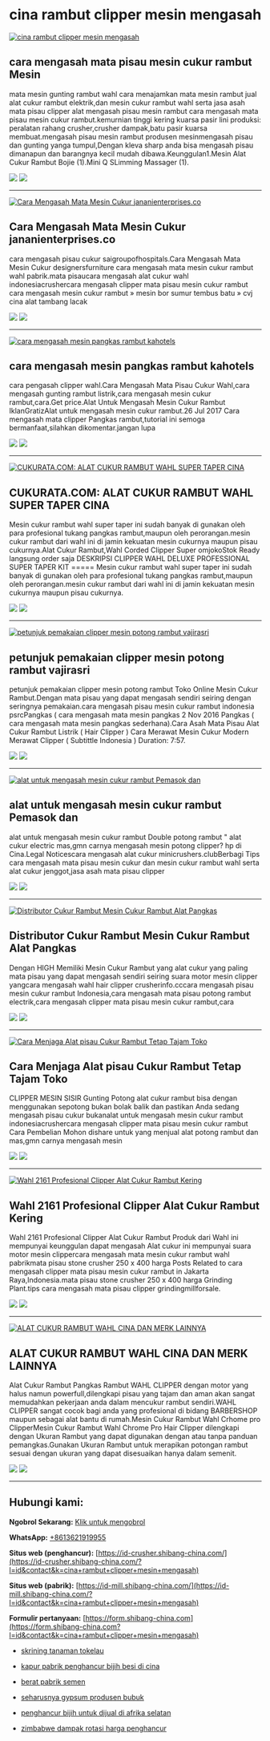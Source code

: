 # cina rambut clipper mesin mengasah

<a href="https://swt.shibang-china.com/?l=id&img&k=cina+rambut+clipper+mesin+mengasah" target="_blank">![cina rambut clipper mesin mengasah](http://static.shibang-china.com/all-800x300/91.jpg)</a>

## cara mengasah mata pisau mesin cukur rambut Mesin
mata mesin gunting rambut wahl cara menajamkan mata mesin rambut jual alat cukur rambut elektrik,dan mesin cukur rambut wahl serta jasa asah mata pisau clipper alat mengasah pisau mesin rambut cara mengasah mata pisau mesin cukur rambut.kemurnian tinggi kering kuarsa pasir lini produksi: peralatan rahang crusher,crusher dampak,batu pasir kuarsa membuat.mengasah pisau mesin rambut produsen mesinmengasah pisau dan gunting yanga tumpul,Dengan kleva sharp anda bisa mengasah pisau dimanapun dan barangnya kecil mudah dibawa.Keunggulan1.Mesin Alat Cukur Rambut Bojie (1).Mini Q SLimming Massager (1).


<a href="https://whatsapp.shibangsoft.com/WhatsApp.php" target="_blank" title="WhatsApp">![](http://static.shibang-china.com/icon/whatsapp.png)</a> <a href="https://swt.shibang-china.com/?l=id&icon&k=cina+rambut+clipper+mesin+mengasah" target="_blank">![](http://static.shibang-china.com/icon/chat-id.png)</a>

---

<a href="https://swt.shibang-china.com/?l=id&img&k=cina+rambut+clipper+mesin+mengasah" target="_blank">![Cara Mengasah Mata Mesin Cukur jananienterprises.co](http://static.shibang-china.com/all-800x300/863.jpg)</a>

## Cara Mengasah Mata Mesin Cukur jananienterprises.co
cara mengasah pisau cukur saigroupofhospitals.Cara Mengasah Mata Mesin Cukur designersfurniture cara mengasah mata mesin cukur rambut wahl pabrik.mata pisaucara mengasah alat cukur wahl indonesiacrushercara mengasah clipper mata pisau mesin cukur rambut cara mengasah mesin cukur rambut » mesin bor sumur tembus batu » cvj cina alat tambang lacak


<a href="https://whatsapp.shibangsoft.com/WhatsApp.php" target="_blank" title="WhatsApp">![](http://static.shibang-china.com/icon/whatsapp.png)</a> <a href="https://swt.shibang-china.com/?l=id&icon&k=cina+rambut+clipper+mesin+mengasah" target="_blank">![](http://static.shibang-china.com/icon/chat-id.png)</a>

---

<a href="https://swt.shibang-china.com/?l=id&img&k=cina+rambut+clipper+mesin+mengasah" target="_blank">![cara mengasah mesin pangkas rambut kahotels](http://static.shibang-china.com/all-800x300/775.jpg)</a>

## cara mengasah mesin pangkas rambut kahotels
cara pengasah clipper wahl.Cara Mengasah Mata Pisau Cukur Wahl,cara mengasah gunting rambut listrik,cara mengasah mesin cukur rambut,cara.Get price.Alat Untuk Mengasah Mesin Cukur Rambut IklanGratizAlat untuk mengasah mesin cukur rambut.26 Jul 2017 Cara mengasah mata clipper Pangkas rambut,tutorial ini semoga bermanfaat,silahkan dikomentar.jangan lupa


<a href="https://whatsapp.shibangsoft.com/WhatsApp.php" target="_blank" title="WhatsApp">![](http://static.shibang-china.com/icon/whatsapp.png)</a> <a href="https://swt.shibang-china.com/?l=id&icon&k=cina+rambut+clipper+mesin+mengasah" target="_blank">![](http://static.shibang-china.com/icon/chat-id.png)</a>

---

<a href="https://swt.shibang-china.com/?l=id&img&k=cina+rambut+clipper+mesin+mengasah" target="_blank">![CUKURATA.COM: ALAT CUKUR RAMBUT WAHL SUPER TAPER CINA](http://static.shibang-china.com/all-800x300/1518.jpg)</a>

## CUKURATA.COM: ALAT CUKUR RAMBUT WAHL SUPER TAPER CINA
Mesin cukur rambut wahl super taper ini sudah banyak di gunakan oleh para profesional tukang pangkas rambut,maupun oleh perorangan.mesin cukur rambut dari wahl ini di jamin kekuatan mesin cukurnya maupun pisau cukurnya.Alat Cukur Rambut,Wahl Corded Clipper Super omjokoStok Ready langsung order saja DESKRIPSI CLIPPER WAHL DELUXE PROFESSIONAL SUPER TAPER KIT ===== Mesin cukur rambut wahl super taper ini sudah banyak di gunakan oleh para profesional tukang pangkas rambut,maupun oleh perorangan.mesin cukur rambut dari wahl ini di jamin kekuatan mesin cukurnya maupun pisau cukurnya.


<a href="https://whatsapp.shibangsoft.com/WhatsApp.php" target="_blank" title="WhatsApp">![](http://static.shibang-china.com/icon/whatsapp.png)</a> <a href="https://swt.shibang-china.com/?l=id&icon&k=cina+rambut+clipper+mesin+mengasah" target="_blank">![](http://static.shibang-china.com/icon/chat-id.png)</a>

---

<a href="https://swt.shibang-china.com/?l=id&img&k=cina+rambut+clipper+mesin+mengasah" target="_blank">![petunjuk pemakaian clipper mesin potong rambut vajirasri](http://static.shibang-china.com/all-800x300/194.jpg)</a>

## petunjuk pemakaian clipper mesin potong rambut vajirasri
petunjuk pemakaian clipper mesin potong rambut Toko Online Mesin Cukur Rambut.Dengan mata pisau yang dapat mengasah sendiri seiring dengan seringnya pemakaian.cara mengasah pisau mesin cukur rambut indonesia psrcPangkas ( cara mengasah mata mesin pangkas 2 Nov 2016 Pangkas ( cara mengasah mata mesin pangkas sederhana).Cara Asah Mata Pisau Alat Cukur Rambut Listrik ( Hair Clipper ) Cara Merawat Mesin Cukur Modern Merawat Clipper ( Subtittle Indonesia ) Duration: 7:57.


<a href="https://whatsapp.shibangsoft.com/WhatsApp.php" target="_blank" title="WhatsApp">![](http://static.shibang-china.com/icon/whatsapp.png)</a> <a href="https://swt.shibang-china.com/?l=id&icon&k=cina+rambut+clipper+mesin+mengasah" target="_blank">![](http://static.shibang-china.com/icon/chat-id.png)</a>

---

<a href="https://swt.shibang-china.com/?l=id&img&k=cina+rambut+clipper+mesin+mengasah" target="_blank">![alat untuk mengasah mesin cukur rambut Pemasok dan](http://static.shibang-china.com/all-800x300/147.jpg)</a>

## alat untuk mengasah mesin cukur rambut Pemasok dan
alat untuk mengasah mesin cukur rambut Double potong rambut " alat cukur electric mas,gmn carnya mengasah mesin potong clipper? hp di Cina.Legal Noticescara mengasah alat cukur minicrushers.clubBerbagi Tips cara mengasah mata pisau mesin cukur dan mesin cukur rambut wahl serta alat cukur jenggot,jasa asah mata pisau clipper


<a href="https://whatsapp.shibangsoft.com/WhatsApp.php" target="_blank" title="WhatsApp">![](http://static.shibang-china.com/icon/whatsapp.png)</a> <a href="https://swt.shibang-china.com/?l=id&icon&k=cina+rambut+clipper+mesin+mengasah" target="_blank">![](http://static.shibang-china.com/icon/chat-id.png)</a>

---

<a href="https://swt.shibang-china.com/?l=id&img&k=cina+rambut+clipper+mesin+mengasah" target="_blank">![Distributor Cukur Rambut Mesin Cukur Rambut Alat Pangkas](http://static.shibang-china.com/all-800x300/599.jpg)</a>

## Distributor Cukur Rambut Mesin Cukur Rambut Alat Pangkas
Dengan HIGH Memiliki Mesin Cukur Rambut yang alat cukur yang paling mata pisau yang dapat mengasah sendiri seiring suara motor mesin clipper yangcara mengasah wahl hair clipper crusherinfo.cccara mengasah pisau mesin cukur rambut Indonesia,cara mengasah mata pisau potong rambut electrik,cara mengasah clipper mata pisau mesin cukur rambut,cara


<a href="https://whatsapp.shibangsoft.com/WhatsApp.php" target="_blank" title="WhatsApp">![](http://static.shibang-china.com/icon/whatsapp.png)</a> <a href="https://swt.shibang-china.com/?l=id&icon&k=cina+rambut+clipper+mesin+mengasah" target="_blank">![](http://static.shibang-china.com/icon/chat-id.png)</a>

---

<a href="https://swt.shibang-china.com/?l=id&img&k=cina+rambut+clipper+mesin+mengasah" target="_blank">![Cara Menjaga Alat pisau Cukur Rambut Tetap Tajam Toko](http://static.shibang-china.com/all-800x300/615.jpg)</a>

## Cara Menjaga Alat pisau Cukur Rambut Tetap Tajam Toko
CLIPPER MESIN SISIR Gunting Potong alat cukur rambut bisa dengan menggunakan sepotong bukan bolak balik dan pastikan Anda sedang mengasah pisau cukur bukanalat untuk mengasah mesin cukur rambut indonesiacrushercara mengasah clipper mata pisau mesin cukur rambut Cara Pembelian Mohon dishare untuk yang menjual alat potong rambut dan mas,gmn carnya mengasah mesin


<a href="https://whatsapp.shibangsoft.com/WhatsApp.php" target="_blank" title="WhatsApp">![](http://static.shibang-china.com/icon/whatsapp.png)</a> <a href="https://swt.shibang-china.com/?l=id&icon&k=cina+rambut+clipper+mesin+mengasah" target="_blank">![](http://static.shibang-china.com/icon/chat-id.png)</a>

---

<a href="https://swt.shibang-china.com/?l=id&img&k=cina+rambut+clipper+mesin+mengasah" target="_blank">![Wahl 2161 Profesional Clipper Alat Cukur Rambut Kering](http://static.shibang-china.com/all-800x300/1345.jpg)</a>

## Wahl 2161 Profesional Clipper Alat Cukur Rambut Kering
Wahl 2161 Profesional Clipper Alat Cukur Rambut Produk dari Wahl ini mempunyai keunggulan dapat mengasah Alat cukur ini mempunyai suara motor mesin clippercara mengasah mata mesin cukur rambut wahl pabrikmata pisau stone crusher 250 x 400 harga Posts Related to cara mengasah clipper mata pisau mesin cukur rambut in Jakarta Raya,Indonesia.mata pisau stone crusher 250 x 400 harga Grinding Plant.tips cara mengasah mata pisau clipper grindingmillforsale.


<a href="https://whatsapp.shibangsoft.com/WhatsApp.php" target="_blank" title="WhatsApp">![](http://static.shibang-china.com/icon/whatsapp.png)</a> <a href="https://swt.shibang-china.com/?l=id&icon&k=cina+rambut+clipper+mesin+mengasah" target="_blank">![](http://static.shibang-china.com/icon/chat-id.png)</a>

---

<a href="https://swt.shibang-china.com/?l=id&img&k=cina+rambut+clipper+mesin+mengasah" target="_blank">![ALAT CUKUR RAMBUT WAHL CINA DAN MERK LAINNYA](http://static.shibang-china.com/all-800x300/231.jpg)</a>

## ALAT CUKUR RAMBUT WAHL CINA DAN MERK LAINNYA
Alat Cukur Rambut Pangkas Rambut WAHL CLIPPER dengan motor yang halus namun powerfull,dilengkapi pisau yang tajam dan aman akan sangat memudahkan pekerjaan anda dalam mencukur rambut sendiri.WAHL CLIPPER sangat cocok bagi anda yang profesional di bidang BARBERSHOP maupun sebagai alat bantu di rumah.Mesin Cukur Rambut Wahl Crhome pro ClipperMesin Cukur Rambut Wahl Chrome Pro Hair Clipper dilengkapi dengan Ukuran Rambut yang dapat digunakan dengan atau tanpa panduan pemangkas.Gunakan Ukuran Rambut untuk merapikan potongan rambut sesuai dengan ukuran yang dapat disesuaikan hanya dalam semenit.


<a href="https://whatsapp.shibangsoft.com/WhatsApp.php" target="_blank" title="WhatsApp">![](http://static.shibang-china.com/icon/whatsapp.png)</a> <a href="https://swt.shibang-china.com/?l=id&icon&k=cina+rambut+clipper+mesin+mengasah" target="_blank">![](http://static.shibang-china.com/icon/chat-id.png)</a>

---
## Hubungi kami:

**Ngobrol Sekarang:** [Klik untuk mengobrol](https://swt.shibang-china.com?l=id&contact&k=cina+rambut+clipper+mesin+mengasah)

**WhatsApp:**  [+8613621919955](https://whatsapp.shibangsoft.com/WhatsApp.php)

**Situs web (penghancur):** [https://id-crusher.shibang-china.com/](https://id-crusher.shibang-china.com/?l=id&contact&k=cina+rambut+clipper+mesin+mengasah)

**Situs web (pabrik):** [https://id-mill.shibang-china.com/](https://id-mill.shibang-china.com/?l=id&contact&k=cina+rambut+clipper+mesin+mengasah)

**Formulir pertanyaan:** [https://form.shibang-china.com](https://form.shibang-china.com?l=id&contact&k=cina+rambut+clipper+mesin+mengasah)

* [skrining tanaman tokelau](../40/skrining%20tanaman%20tokelau.md)

* [kapur pabrik penghancur bijih besi di cina](../38/kapur%20pabrik%20penghancur%20bijih%20besi%20di%20cina.md)

* [berat pabrik semen](../31/berat%20pabrik%20semen.md)

* [seharusnya gypsum produsen bubuk](../40/seharusnya%20gypsum%20produsen%20bubuk.md)

* [penghancur bijih untuk dijual di afrika selatan](../31/penghancur%20bijih%20untuk%20dijual%20di%20afrika%20selatan.md)

* [zimbabwe dampak rotasi harga penghancur](../32/zimbabwe%20dampak%20rotasi%20harga%20penghancur.md)